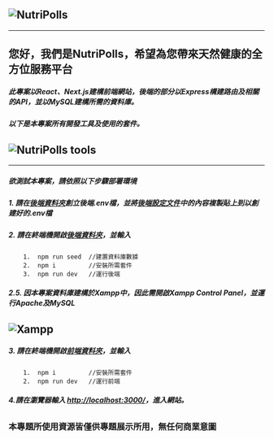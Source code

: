 ## ![NutriPolls](/forMarkdownImg/Nutripolls%20簡報.png "NutriPolls")

---

## 您好，我們是NutriPolls，希望為您帶來天然健康的全方位服務平台

##### 此專案以React、Next.js建構前端網站，後端的部分以Express構建路由及相關的API，並以MySQL建構所需的資料庫。

##### 以下是本專案所有開發工具及使用的套件。

##

## ![NutriPolls tools](/forMarkdownImg/npm%20item.png "NutriPolls tools")

---

##### 欲測試本專案，請依照以下步驟部署環境

##### 1. 請在[後端資料夾](/np_express/)創立後端.env檔，並將[後端設定文件](/np_express/env.txt)中的內容複製貼上到以創建好的.env檔

##### 2. 請在終端機開啟[後端資料夾](/np_express/)，並輸入

        1.  npm run seed  //建置資料庫數據
        2.  npm i         //安裝所需套件
        3.  npm run dev   //運行後端

##### 2.5. 因本專案資料庫建構於Xampp中，因此需開啟Xampp Control Panel，並運行Apache及MySQL

## ![Xampp](/forMarkdownImg/xampp.png "Xampp")

##### 3. 請在終端機開啟[前端資料夾](/np/)，並輸入

        1.  npm i         //安裝所需套件
        2.  npm run dev   //運行前端

##### 4.請在瀏覽器輸入 [http://localhost:3000/](http://localhost:3000/)，進入網站。

##

### 本專題所使用資源皆僅供專題展示所用，無任何商業意圖
